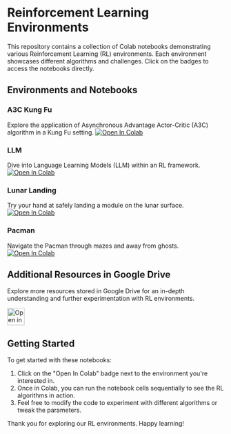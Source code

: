 # Reinforcement Learning Environments

This repository contains a collection of Colab notebooks demonstrating various Reinforcement Learning (RL) environments. Each environment showcases different algorithms and challenges. Click on the badges to access the notebooks directly.

## Environments and Notebooks

### A3C Kung Fu

Explore the application of Asynchronous Advantage Actor-Critic (A3C) algorithm in a Kung Fu setting.
[![Open In Colab](https://colab.research.google.com/assets/colab-badge.svg)](https://colab.research.google.com/drive/1anhsl9AGsTMMapq3tuhQBghW0d4fqHmS)

### LLM

Dive into Language Learning Models (LLM) within an RL framework.
[![Open In Colab](https://colab.research.google.com/assets/colab-badge.svg)](https://colab.research.google.com/drive/1DeOMMqm9hgCGhWMmM1qexeLYJUtPSxVc)

### Lunar Landing

Try your hand at safely landing a module on the lunar surface.
[![Open In Colab](https://colab.research.google.com/assets/colab-badge.svg)](https://colab.research.google.com/drive/1SgdMlL2zM2HERCBJ5yhpVtbO7QtdDGMh)

### Pacman

Navigate the Pacman through mazes and away from ghosts.
[![Open In Colab](https://colab.research.google.com/assets/colab-badge.svg)](https://colab.research.google.com/drive/19ZZJCRdLLAJsJB3XVmCS6Kq315UKqAJa)

## Additional Resources in Google Drive

Explore more resources stored in Google Drive for an in-depth understanding and further experimentation with RL environments.

<a href="https://drive.google.com/drive/folders/15dfDBwqC-3mMw6luTz11V00SBggDVQPH">
  <img src="https://upload.wikimedia.org/wikipedia/commons/1/12/Google_Drive_icon_(2020).svg" alt="Open in Drive" width="40" height="40"/>
</a>

## Getting Started

To get started with these notebooks:

1. Click on the "Open In Colab" badge next to the environment you're interested in.
2. Once in Colab, you can run the notebook cells sequentially to see the RL algorithms in action.
3. Feel free to modify the code to experiment with different algorithms or tweak the parameters.

Thank you for exploring our RL environments. Happy learning!
